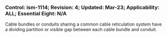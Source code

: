 ### Control: ism-1114; Revision: 4; Updated: Mar-23; Applicability: ALL; Essential Eight: N/A
<p>Cable bundles or conduits sharing a common cable reticulation system have a dividing partition or visible gap between each cable bundle and conduit.</p>